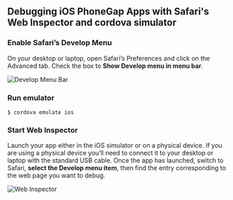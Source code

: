 ## Debugging iOS PhoneGap Apps with Safari's Web Inspector and cordova simulator

### Enable Safari’s Develop Menu
On your desktop or laptop, open Safari’s Preferences and click on the Advanced tab. Check the box to **Show Develop menu in menu bar**.

![Develop Menu Bar](http://drupalgap.org/sites/default/files/develop-menu-bar.png)

### Run emulator
```
$ cordova emulate ios
```

### Start Web Inspector
Launch your app either in the iOS simulator or on a physical device. If you are using a physical device you’ll need to connect it to your desktop or laptop with the standard USB cable. Once the app has launched, switch to Safari, **select the Develop menu item**, then find the entry corresponding to the web page you want to debug.

![Web Inspector](http://drupalgap.org/sites/default/files/web-inspector.png)